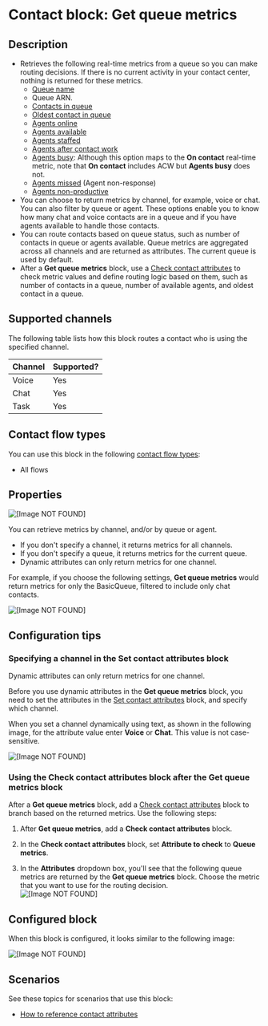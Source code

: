 # Contact block: Get queue metrics<a name="get-queue-metrics"></a>

## Description<a name="get-queue-metrics-description"></a>
+ Retrieves the following real\-time metrics from a queue so you can make routing decisions\. If there is no current activity in your contact center, nothing is returned for these metrics\. 
  + [Queue name](real-time-metrics-definitions.md#queue-real-time) 
  + Queue ARN\. 
  + [Contacts in queue](real-time-metrics-definitions.md#in-queue-real-time)
  + [Oldest contact in queue](real-time-metrics-definitions.md#oldest-real-time)
  + [Agents online](real-time-metrics-definitions.md#online-real-time)
  + [Agents available](real-time-metrics-definitions.md#available-real-time)
  + [Agents staffed](real-time-metrics-definitions.md#staffed-real-time)
  + [Agents after contact work](real-time-metrics-definitions.md#aftercallwork-real-time)
  + [Agents busy](real-time-metrics-definitions.md#on-call-real-time): Although this option maps to the **On contact** real\-time metric, note that **On contact** includes ACW but **Agents busy** does not\.
  + [Agents missed](real-time-metrics-definitions.md#agent-non-response-real-time) \(Agent non\-response\)
  + [Agents non\-productive](real-time-metrics-definitions.md#non-productive-time-real-time)
+ You can choose to return metrics by channel, for example, voice or chat\. You can also filter by queue or agent\. These options enable you to know how many chat and voice contacts are in a queue and if you have agents available to handle those contacts\. 
+ You can route contacts based on queue status, such as number of contacts in queue or agents available\. Queue metrics are aggregated across all channels and are returned as attributes\. The current queue is used by default\.
+ After a **Get queue metrics** block, use a [Check contact attributes](check-contact-attributes.md) to check metric values and define routing logic based on them, such as number of contacts in a queue, number of available agents, and oldest contact in a queue\. 

## Supported channels<a name="get-queue-metrics-channels"></a>

The following table lists how this block routes a contact who is using the specified channel\. 


| Channel | Supported? | 
| --- | --- | 
| Voice | Yes | 
| Chat | Yes | 
| Task | Yes | 

## Contact flow types<a name="get-queue-metrics-types"></a>

You can use this block in the following [contact flow types](create-contact-flow.md#contact-flow-types):
+ All flows

## Properties<a name="get-queue-metrics-properties"></a>

![\[Image NOT FOUND\]](http://docs.aws.amazon.com/connect/latest/adminguide/images/get-queue-metrics-properties1.png)

You can retrieve metrics by channel, and/or by queue or agent\.
+ If you don't specify a channel, it returns metrics for all channels\. 
+ If you don't specify a queue, it returns metrics for the current queue\.
+ Dynamic attributes can only return metrics for one channel\. 

For example, if you choose the following settings, **Get queue metrics** would return metrics for only the BasicQueue, filtered to include only chat contacts\. 

![\[Image NOT FOUND\]](http://docs.aws.amazon.com/connect/latest/adminguide/images/get-queue-metrics-properties3.png)

## Configuration tips<a name="get-queue-metrics-tips"></a>

### Specifying a channel in the Set contact attributes block<a name="get-queue-metrics-tips1"></a>

Dynamic attributes can only return metrics for one channel\.

Before you use dynamic attributes in the **Get queue metrics** block, you need to set the attributes in the [Set contact attributes](set-contact-attributes.md) block, and specify which channel\.

When you set a channel dynamically using text, as shown in the following image, for the attribute value enter **Voice** or **Chat**\. This value is not case\-sensitive\. 

![\[Image NOT FOUND\]](http://docs.aws.amazon.com/connect/latest/adminguide/images/get-queue-metrics-properties2.png)

### Using the Check contact attributes block after the Get queue metrics block<a name="get-queue-metrics-tips2"></a>

After a **Get queue metrics** block, add a [Check contact attributes](check-contact-attributes.md) block to branch based on the returned metrics\. Use the following steps:

1. After **Get queue metrics**, add a **Check contact attributes** block\.

1. In the **Check contact attributes** block, set **Attribute to check** to **Queue metrics**\.

1. In the **Attributes** dropdown box, you'll see that the following queue metrics are returned by the **Get queue metrics** block\. Choose the metric that you want to use for the routing decision\.   
![\[Image NOT FOUND\]](http://docs.aws.amazon.com/connect/latest/adminguide/images/get-queue-metrics-block-returned-metrics.png)

## Configured block<a name="get-queue-metrics-configured"></a>

When this block is configured, it looks similar to the following image:

![\[Image NOT FOUND\]](http://docs.aws.amazon.com/connect/latest/adminguide/images/get-queue-metrics-configured.png)

## Scenarios<a name="get-queue-metrics-scenarios"></a>

See these topics for scenarios that use this block:
+ [How to reference contact attributes](how-to-reference-attributes.md)